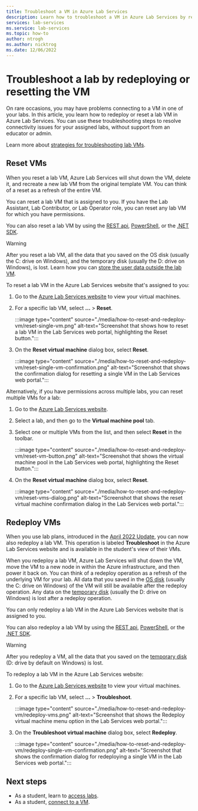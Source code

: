 ```yaml
---
title: Troubleshoot a VM in Azure Lab Services
description: Learn how to troubleshoot a VM in Azure Lab Services by redeploying or resetting the VM.
services: lab-services
ms.service: lab-services
ms.topic: how-to
author: ntrogh
ms.author: nicktrog
ms.date: 12/06/2022
---
```

<!-- As a student, I want to be able to troubleshoot connectivity problems with my VM so that I can get back up and running quickly, without having to escalate an issue -->

# Troubleshoot a lab by redeploying or resetting the VM

On rare occasions, you may have problems connecting to a VM in one of your labs. In this article, you learn how to redeploy or reset a lab VM in Azure Lab Services. You can use these troubleshooting steps to resolve connectivity issues for your assigned labs, without support from an educator or admin.

Learn more about [strategies for troubleshooting lab VMs](./troubleshoot-access-lab-vm.md).

## Reset VMs

When you reset a lab VM, Azure Lab Services will shut down the VM, delete it, and recreate a new lab VM from the original template VM. You can think of a reset as a refresh of the entire VM.

You can reset a lab VM that is assigned to you. If you have the Lab Assistant, Lab Contributor, or Lab Operator role, you can reset any lab VM for which you have permissions.

You can also reset a lab VM by using the [REST api](/rest/api/labservices/virtual-machines/reimage), [PowerShell](/powershell/module/az.labservices/update-azlabservicesvmreimage), or the [.NET SDK](/dotnet/api/azure.resourcemanager.labservices.labvirtualmachineresource.reimage).

> [!WARNING]
> After you reset a lab VM, all the data that you saved on the OS disk (usually the C: drive on Windows), and the temporary disk (usually the D: drive on Windows), is lost. Learn how you can [store the user data outside the lab VM](./troubleshoot-access-lab-vm.md#store-user-data-outside-the-lab-vm).

To reset a lab VM in the Azure Lab Services website that's assigned to you:

1. Go to the [Azure Lab Services website](https://labs.azure.com/virtualmachines) to view your virtual machines.

1. For a specific lab VM, select **...** > **Reset**.

    :::image type="content" source="./media/how-to-reset-and-redeploy-vm/reset-single-vm.png" alt-text="Screenshot that shows how to reset a lab VM in the Lab Services web portal, highlighting the Reset button.":::

1. On the **Reset virtual machine** dialog box, select **Reset**.

    :::image type="content" source="./media/how-to-reset-and-redeploy-vm/reset-single-vm-confirmation.png" alt-text="Screenshot that shows the confirmation dialog for resetting a single VM in the Lab Services web portal.":::

Alternatively, if you have permissions across multiple labs, you can reset multiple VMs for a lab:

1. Go to the [Azure Lab Services website](https://labs.azure.com).

1. Select a lab, and then go to the **Virtual machine pool** tab.

1. Select one or multiple VMs from the list, and then select **Reset** in the toolbar.

    :::image type="content" source="./media/how-to-reset-and-redeploy-vm/reset-vm-button.png" alt-text="Screenshot that shows the virtual machine pool in the Lab Services web portal, highlighting the Reset button.":::

1. On the **Reset virtual machine** dialog box, select **Reset**.

    :::image type="content" source="./media/how-to-reset-and-redeploy-vm/reset-vms-dialog.png" alt-text="Screenshot that shows the reset virtual machine confirmation dialog in the Lab Services web portal.":::

## Redeploy VMs

When you use lab plans, introduced in the [April 2022 Update](lab-services-whats-new.md), you can now also redeploy a lab VM. This operation is labeled  **Troubleshoot** in the Azure Lab Services website and is available in the student's view of their VMs.

When you redeploy a lab VM, Azure Lab Services will shut down the VM, move the VM to a new node in within the Azure infrastructure, and then power it back on. You can think of a redeploy operation as a refresh of the underlying VM for your lab. All data that you saved in the [OS disk](/azure/virtual-machines/managed-disks-overview#os-disk) (usually the C: drive on Windows) of the VM will still be available after the redeploy operation. Any data on the [temporary disk](/azure/virtual-machines/managed-disks-overview#temporary-disk) (usually the D: drive on Windows) is lost after a redeploy operation.

You can only redeploy a lab VM in the Azure Lab Services website that is assigned to you.

You can also redeploy a lab VM by using the [REST api](/rest/api/labservices/virtual-machines/redeploy), [PowerShell](/powershell/module/az.labservices/start-azlabservicesvmredeployment), or the [.NET SDK](/dotnet/api/azure.resourcemanager.labservices.labvirtualmachineresource.redeploy).

> [!WARNING]
> After you redeploy a VM, all the data that you saved on the [temporary disk](/azure/virtual-machines/managed-disks-overview#temporary-disk) (D: drive by default on Windows) is lost.

To redeploy a lab VM in the Azure Lab Services website:

1. Go to the [Azure Lab Services website](https://labs.azure.com/virtualmachines) to view your virtual machines.

1. For a specific lab VM, select **...** > **Troubleshoot**.

    :::image type="content" source="./media/how-to-reset-and-redeploy-vm/redeploy-vms.png" alt-text="Screenshot that shows the Redeploy virtual machine menu option in the Lab Services web portal.":::

1. On the **Troubleshoot virtual machine** dialog box, select **Redeploy**.

    :::image type="content" source="./media/how-to-reset-and-redeploy-vm/redeploy-single-vm-confirmation.png" alt-text="Screenshot that shows the confirmation dialog for redeploying a single VM in the Lab Services web portal.":::

## Next steps

- As a student, learn to [access labs](how-to-use-lab.md).
- As a student, [connect to a VM](connect-virtual-machine.md).
